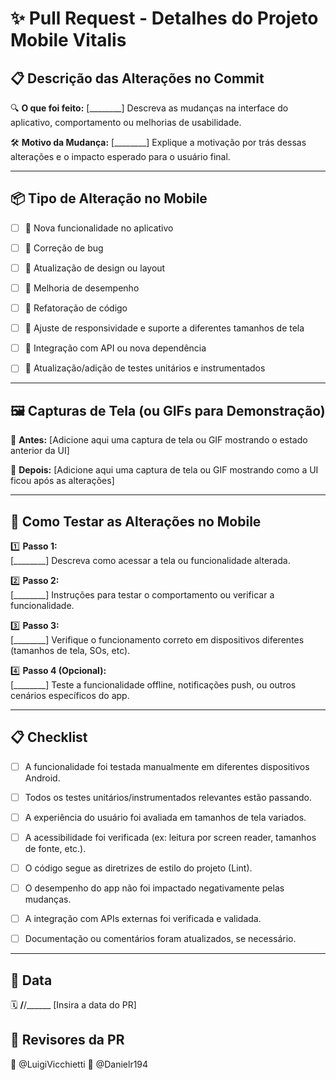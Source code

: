 # ✨ Pull Request - Detalhes do Projeto Mobile Vitalis

## 📋 Descrição das Alterações no Commit

🔍 **O que foi feito:**
[________] Descreva as mudanças na interface do aplicativo, comportamento ou melhorias de usabilidade. 

🛠️ **Motivo da Mudança:**
[________] Explique a motivação por trás dessas alterações e o impacto esperado para o usuário final.


---

## 📦 Tipo de Alteração no Mobile

- [ ] 🌟 Nova funcionalidade no aplicativo
- [ ] 🐛 Correção de bug
- [ ] 🎨 Atualização de design ou layout
- [ ] 🚀 Melhoria de desempenho
- [ ] 🔧 Refatoração de código
- [ ] 📱 Ajuste de responsividade e suporte a diferentes tamanhos de tela
- [ ] 📲 Integração com API ou nova dependência
- [ ] 🧪 Atualização/adição de testes unitários e instrumentados


---

## 🖼️ Capturas de Tela (ou GIFs para Demonstração)

📸 **Antes:**
[Adicione aqui uma captura de tela ou GIF mostrando o estado anterior da UI]

📸 **Depois:**
[Adicione aqui uma captura de tela ou GIF mostrando como a UI ficou após as alterações]


---

## 🧪 Como Testar as Alterações no Mobile

1️⃣ **Passo 1:**  
[________] Descreva como acessar a tela ou funcionalidade alterada.

2️⃣ **Passo 2:**  
[________] Instruções para testar o comportamento ou verificar a funcionalidade.

3️⃣ **Passo 3:**  
[________] Verifique o funcionamento correto em dispositivos diferentes (tamanhos de tela, SOs, etc).

4️⃣ **Passo 4 (Opcional):**  
[________] Teste a funcionalidade offline, notificações push, ou outros cenários específicos do app.


---

## 📋 Checklist

- [ ] A funcionalidade foi testada manualmente em diferentes dispositivos Android.
- [ ] Todos os testes unitários/instrumentados relevantes estão passando.
- [ ] A experiência do usuário foi avaliada em tamanhos de tela variados.
- [ ] A acessibilidade foi verificada (ex: leitura por screen reader, tamanhos de fonte, etc.).
- [ ] O código segue as diretrizes de estilo do projeto (Lint).
- [ ] O desempenho do app não foi impactado negativamente pelas mudanças.
- [ ] A integração com APIs externas foi verificada e validada.
- [ ] Documentação ou comentários foram atualizados, se necessário.


---

## 📅 Data

🗓️ ____/____/______ [Insira a data do PR]

## 📝 Revisores da PR

👤 @LuigiVicchietti
👤 @Danielr194
